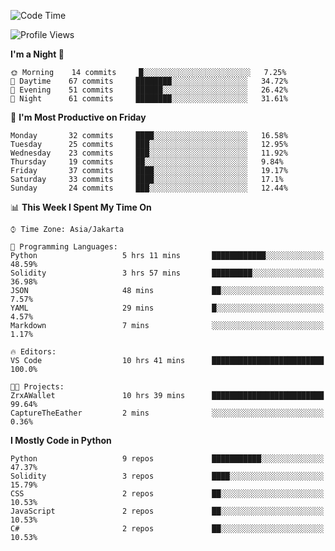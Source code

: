 <!--START_SECTION:waka-->
![Code Time](http://img.shields.io/badge/Code%20Time-999%20hrs%2050%20mins-blue)

![Profile Views](http://img.shields.io/badge/Profile%20Views-4-blue)

**I'm a Night 🦉** 

```text
🌞 Morning    14 commits     █░░░░░░░░░░░░░░░░░░░░░░░░   7.25% 
🌆 Daytime    67 commits     ████████░░░░░░░░░░░░░░░░░   34.72% 
🌃 Evening    51 commits     ██████░░░░░░░░░░░░░░░░░░░   26.42% 
🌙 Night      61 commits     ████████░░░░░░░░░░░░░░░░░   31.61%

```
📅 **I'm Most Productive on Friday** 

```text
Monday       32 commits     ████░░░░░░░░░░░░░░░░░░░░░   16.58% 
Tuesday      25 commits     ███░░░░░░░░░░░░░░░░░░░░░░   12.95% 
Wednesday    23 commits     ███░░░░░░░░░░░░░░░░░░░░░░   11.92% 
Thursday     19 commits     ██░░░░░░░░░░░░░░░░░░░░░░░   9.84% 
Friday       37 commits     ████░░░░░░░░░░░░░░░░░░░░░   19.17% 
Saturday     33 commits     ████░░░░░░░░░░░░░░░░░░░░░   17.1% 
Sunday       24 commits     ███░░░░░░░░░░░░░░░░░░░░░░   12.44%

```


📊 **This Week I Spent My Time On** 

```text
⌚︎ Time Zone: Asia/Jakarta

💬 Programming Languages: 
Python                   5 hrs 11 mins       ████████████░░░░░░░░░░░░░   48.59% 
Solidity                 3 hrs 57 mins       █████████░░░░░░░░░░░░░░░░   36.98% 
JSON                     48 mins             ██░░░░░░░░░░░░░░░░░░░░░░░   7.57% 
YAML                     29 mins             █░░░░░░░░░░░░░░░░░░░░░░░░   4.57% 
Markdown                 7 mins              ░░░░░░░░░░░░░░░░░░░░░░░░░   1.17%

🔥 Editors: 
VS Code                  10 hrs 41 mins      █████████████████████████   100.0%

🐱‍💻 Projects: 
ZrxAWallet               10 hrs 39 mins      █████████████████████████   99.64% 
CaptureTheEather         2 mins              ░░░░░░░░░░░░░░░░░░░░░░░░░   0.36%

```

**I Mostly Code in Python** 

```text
Python                   9 repos             ███████████░░░░░░░░░░░░░░   47.37% 
Solidity                 3 repos             ████░░░░░░░░░░░░░░░░░░░░░   15.79% 
CSS                      2 repos             ██░░░░░░░░░░░░░░░░░░░░░░░   10.53% 
JavaScript               2 repos             ██░░░░░░░░░░░░░░░░░░░░░░░   10.53% 
C#                       2 repos             ██░░░░░░░░░░░░░░░░░░░░░░░   10.53%

```



<!--END_SECTION:waka-->
